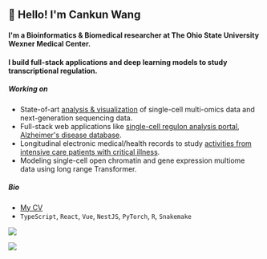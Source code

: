 
## 👋 Hello! I'm Cankun Wang

#### I'm a Bioinformatics & Biomedical researcher at The Ohio State University Wexner Medical Center.

#### I build full-stack applications and deep learning models to study transcriptional regulation.

##### Working on

- State-of-art [analysis & visualization](https://github.com/Wang-Cankun/NOTCH1-scRNAseq) of single-cell multi-omics data and next-generation sequencing data.
- Full-stack web applications like [single-cell regulon analysis portal](https://bmbl.bmi.osumc.edu/iris3/), [Alzheimer's disease database](https://bmbls.bmi.osumc.edu/scread/).
- Longitudinal electronic medical/health records to study [activities from intensive care patients with critical illness](https://reporter.nih.gov/search/1vFutA6RBkqivB34YtjobA/project-details/10130657).
- Modeling single-cell open chromatin and gene expression multiome data using long range Transformer.

##### Bio

- <a href="https://github.com/Wang-Cankun/Wang-Cankun/blob/main/Cankun_Wang_CV.pdf" target="_blank">My CV</a>
- `TypeScript`, `React`, `Vue`, `NestJS`, `PyTorch`, `R`, `Snakemake`

<a href="https://github.com/anuraghazra/github-readme-stats" _target="blank"> <img src="https://github-readme-stats.vercel.app/api?username=Wang-Cankun&count_private=true&show_icons=true&theme=vue"/></a> 

![](https://komarev.com/ghpvc/?username=Wang-Cankun)

<!--
<a href="https://github.com/anuraghazra/github-readme-stats"_target="blank"><img src="https://github-readme-stats.anuraghazra1.vercel.app/api/top-langs/?username=Wang-Cankun&layout=compact&theme=vue" />
</a>
-->

<!--
<p align="left">
<img src="https://raw.githubusercontent.com/devicons/devicon/master/icons/r/r-original.svg" alt="docker" width="24" height="24"/>
<img src="https://raw.githubusercontent.com/devicons/devicon/master/icons/typescript/typescript-original.svg" alt="typescript" width="24" height="24"/>
<img src="https://raw.githubusercontent.com/devicons/devicon/master/icons/python/python-original.svg" alt="python" width="24" height="24"/>
<img src="https://raw.githubusercontent.com/devicons/devicon/master/icons/nodejs/nodejs-original-wordmark.svg" alt="nodejs" width="24" height="24"/>
<img src="https://raw.githubusercontent.com/devicons/devicon/master/icons/vuejs/vuejs-original-wordmark.svg" alt="vue" width="24" height="24"/>
<img src="https://raw.githubusercontent.com/devicons/devicon/master/icons/nuxtjs/nuxtjs-original.svg" alt="nuxt" width="24" height="24"/>
<img src="https://raw.githubusercontent.com/devicons/devicon/master/icons/nestjs/nestjs-plain.svg" alt="nestjs" width="24" height="24"/>
<img src="https://raw.githubusercontent.com/devicons/devicon/master/icons/nginx/nginx-original.svg" alt="nginx" width="24" height="24"/>
<img src="https://raw.githubusercontent.com/devicons/devicon/master/icons/mysql/mysql-original-wordmark.svg" alt="mysql" width="24" height="24"/>
<img src="https://camo.githubusercontent.com/c895dcc921b7591d8133f091d69bce4de301c6834af8a201d6a25237c80524cf/68747470733a2f2f7777772e766563746f726c6f676f2e7a6f6e652f6c6f676f732f7079746f7263682f7079746f7263682d69636f6e2e737667" alt="pytorch" width="24" height="24"/>
<img src="https://raw.githubusercontent.com/devicons/devicon/master/icons/docker/docker-original-wordmark.svg" alt="docker" width="24" height="24"/>
</p>
-->

<!--
**Wang-Cankun/Wang-Cankun** is a ✨ _special_ ✨ repository because its `README.md` (this file) appears on your GitHub profile.

Here are some ideas to get you started:

- 🔭 I’m currently working on ...
- 🌱 I’m currently learning ...
- 👯 I’m looking to collaborate on ...
- 🤔 I’m looking for help with ...
- 💬 Ask me about ...
- 📫 How to reach me: ...
- 😄 Pronouns: ...
- ⚡ Fun fact: ...

-->

